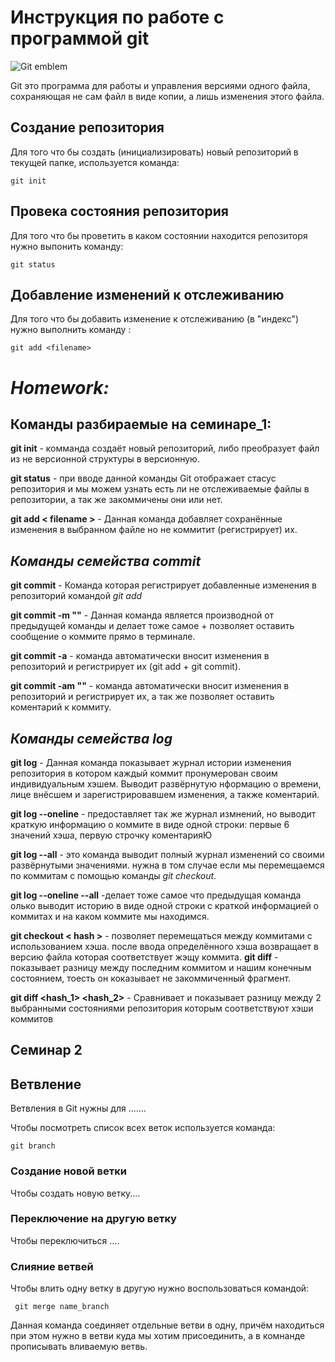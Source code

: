 # Инструкция по работе с программой git

![Git emblem](GIT.jpg)

Git это программа для работы и управления версиями одного файла, сохраняющая не сам файл в виде копии, а лишь изменения этого файла.  

## Создание репозитория

Для того что бы создать (инициализировать) новый репозиторий в текущей папке, используется команда:

    git init

## Провека состояния репозитория 

Для того что бы проветить в каком состоянии находится репозиторя нужно выпонить команду:

    git status
    
## Добавление изменений к отслеживанию
Для того что бы добавить изменение к отслеживанию (в "индекс") нужно выполнить команду :

    git add <filename>

# ***Homework:***
## Команды разбираемые на семинаре_1:
**git init** - комманда создаёт новый репозиторий, либо преобразует файл из не версионной структуры в версионную.
 
 **git status** - при вводе данной команды Git отображает стасус репозитория и мы можем узнать есть ли не отслеживаемые файлы в репозитории, а так же закоммичены они или нет.

**git add < filename >** - Данная команда добавляет сохранённые изменения в выбранном файле но не коммитит (регистрирует) их.

## *Команды семейства commit*

**git commit** - Команда которая регистрирует добавленные изменения в репозиторий командой *git add* 

**git commit -m ""** - Данная команда является производной от предыдущей команды и делает тоже самое + позволяет оставить сообщение о коммите прямо в терминале.

**git commit -a** - команда автоматически вносит изменения в репозиторий и регистрирует их (git add + git commit).

**git commit -am ""** - команда автоматически вносит изменения в репозиторий и регистрирует их, а так же позволяет оставить коментарий к коммиту.
## *Команды семейства log*
**git log** - Данная команда показывает журнал истории изменения репозитория в котором каждый коммит пронумерован своим индивидуальным хэшем. Выводит развёрнутую нформацию о времени, лице внёсшем и зарегистрировавшем изменения, а также коментарий.

**git log --oneline** - предоставляет так же журнал измнений, но выводит краткую информацию о коммите в виде одной строки: первые 6 значений хэша, первую строчку коментарияЮ

**git log --all** - это команда выводит полный журнал изменений со своими развёрнутыми значениями. нужна в том случае если мы перемещаемся по коммитам с помощью команды *git checkout*.

**git log --oneline --all** -делает тоже самое что предыдущая команда олько выводит историю в виде одной строки с краткой информацией о коммитах и на каком коммите мы находимся.

**git checkout < hash >** - позволяет перемещаться между коммитами с использованием хэша. после ввода определённого хэша возвращает в версию файла которая соответствует жэщу коммита.
**git diff** - показывает разницу между последним коммитом и нашим конечным состоянием, тоесть он коказывает не закоммиченный фрагмент.

**git diff <hash_1> <hash_2>** - Сравнивает и показывает разницу между 2 выбранными состояниями репозитория которым соответствуют хэши коммитов

## Семинар 2

 ## Ветвление

Ветвления в Git нужны для .......

Чтобы посмотреть список всех веток используется команда:

    git branch

### Создание новой ветки

Чтобы создать новую ветку....

### Переключение на другую ветку

Чтобы переключиться ....

### Слияние ветвей
Чтобы влить одну ветку в другую нужно воспользоваться командой:

     git merge name_branch
Данная команда соединяет отдельные ветви в одну, причём находиться при этом нужно в ветви куда мы хотим присоединить, а в комнанде прописывать вливаемую ветвь.